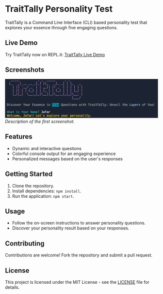 # TraitTally Personality Test

TraitTally is a Command Line Interface (CLI) based personality test that explores your essence through five engaging questions.

## Live Demo

Try TraitTally now on REPL.it: [TraitTally Live Demo](https://replit.com/@prabhanjansahu5/personality-test?embed=1&output=1)

## Screenshots

![Project Screenshot](./project_screenshot.png)
*Description of the first screenshot.*

## Features

- Dynamic and interactive questions
- Colorful console output for an engaging experience
- Personalized messages based on the user's responses

## Getting Started

1. Clone the repository.
2. Install dependencies: `npm install`.
3. Run the application: `npm start`.

## Usage

- Follow the on-screen instructions to answer personality questions.
- Discover your personality result based on your responses.

## Contributing

Contributions are welcome! Fork the repository and submit a pull request.

## License

This project is licensed under the MIT License - see the [LICENSE](LICENSE) file for details.
